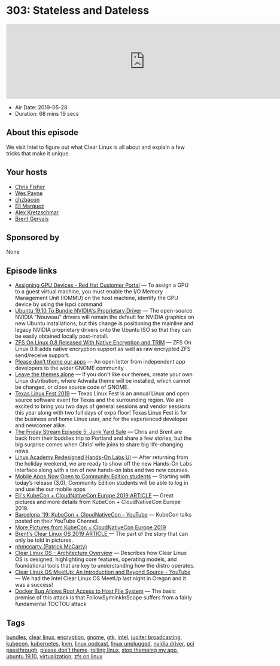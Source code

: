 # 303: Stateless and Dateless

<iframe src="https://player.fireside.fm/v2/RUkczH-V+hmLhq3kd?theme=dark" width="740" height="200" frameborder="0" scrolling="no"></iframe>

* Air Date: 2019-05-28
* Duration: 68 mins 19 secs

## About this episode

We visit Intel to figure out what Clear Linux is all about and explain a few tricks that make it unique.

## Your hosts
* [Chris Fisher](https://linuxunplugged.com/hosts/chrislas)
* [Wes Payne](https://linuxunplugged.com/hosts/wes)
* [chzbacon](https://linuxunplugged.com/hosts/chzbacon)
* [Ell Marquez](https://linuxunplugged.com/hosts/ell)
* [Alex Kretzschmar](https://linuxunplugged.com/guests/alexktz)
* [Brent Gervais](https://linuxunplugged.com/guests/brentgervais)

## Sponsored by

None



## Episode links

  * [Assigning GPU Devices - Red Hat Customer Portal](https://access.redhat.com/documentation/en-us/red_hat_enterprise_linux/7/html/virtualization_deployment_and_administration_guide/sect-device-GPU#sect-device-GPU-asignment "Assigning GPU Devices - Red Hat Customer Portal") — To assign a GPU to a guest virtual machine, you must enable the I/O Memory Management Unit (IOMMU) on the host machine, identify the GPU device by using the lspci command
  * [Ubuntu 19.10 To Bundle NVIDIA's Proprietary Driver](https://www.phoronix.com/scan.php?page=news_item&px=Ubuntu-19.10-NVIDIA-On-ISO "Ubuntu 19.10 To Bundle NVIDIA's Proprietary Driver") — The open-source NVIDIA "Nouveau" drivers will remain the default for NVIDIA graphics on new Ubuntu installations, but this change is positioning the mainline and legacy NVIDIA proprietary drivers onto the Ubuntu ISO so that they can be easily obtained locally post-install.
  * [ZFS On Linux 0.8 Released With Native Encryption and TRIM](https://www.phoronix.com/scan.php?page=news_item&px=ZFS-On-Linux-0.8-Released "ZFS On Linux 0.8 Released With Native Encryption and TRIM") — ZFS On Linux 0.8 adds native encryption support as well as raw encrypted ZFS send/receive support. 
  * [Please don’t theme our apps](https://stopthemingmy.app/ "Please don’t theme our apps") — An open letter from independent app developers to the wider GNOME community
  * [Leave the themes alone](https://github.com/do-not-theme/do-not-theme.github.io/issues/3 "Leave the themes alone") — If you don't like our themes, create your own Linux distribution, where Adwaita theme will be installed, which cannot be changed, or close source code of GNOME.
  * [Texas Linux Fest 2019](https://2019.texaslinuxfest.org/ "Texas Linux Fest 2019") — Texas Linux Fest is an annual Linux and open source software event for Texas and the surrounding region. We are excited to bring you two days of general sessions and vendor sessions this year along with two full days of expo floor! Texas Linux Fest is for the business and home Linux user, and for the experienced developer and newcomer alike.
  * [The Friday Stream Episode 5: Junk Yard Sale](https://fridaystream.com/5 "The Friday Stream Episode 5: Junk Yard Sale") — Chris and Brent are back from their buddies trip to Portland and share a few stories, but the big surprise comes when Chris’ wife joins to share big life-changing news.
  * [Linux Academy Redesigned Hands-On Labs UI](https://www.youtube.com/watch?v=7d3SLIVnczc&feature=youtu.be "Linux Academy Redesigned Hands-On Labs UI") — After returning from the holiday weekend, we are ready to show off the new Hands-On Labs interface along with a ton of new hands-on labs and two new courses.
  * [Mobile Apps Now Open to Community Edition students](https://linuxacademy.com/blog/mobile/mobile-apps-now-open-to-community-edition-students/ "Mobile Apps Now Open to Community Edition students") — Starting with today’s release (3.0), Community Edition students will be able to log in and use the our mobile apps
  * [Ell's KubeCon + CloudNativeCon Europe 2019 ARTICLE](https://linuxunplugged.com/articles/kubecon-cloudnativecon-europe-2019 "Ell's KubeCon + CloudNativeCon Europe 2019 ARTICLE") — Great pictures and more details from KubeCon + CloudNativeCon Europe 2019.
  * [Barcelona '19: KubeCon + CloudNativeCon - YouTube](https://www.youtube.com/playlist?list=PLj6h78yzYM2PpmMAnvpvsnR4c27wJePh3&disable_polymer=true "Barcelona '19: KubeCon + CloudNativeCon - YouTube") — KubeCon talks posted on their YouTube Channel. 
  * [More Pictures from KubeCon + CloudNativeCon Europe 2019](https://www.flickr.com/photos/143247548@N03/albums/72157707188120301 "More Pictures from KubeCon + CloudNativeCon Europe 2019")
  * [Brent's Clear Linux OS 2019 ARTICLE ](https://linuxunplugged.com/articles/clear-linux-os-2019 "Brent's Clear Linux OS 2019 ARTICLE ") — The part of the story that can only be told in pictures.
  * [phmccarty (Patrick McCarty)](https://github.com/phmccarty "phmccarty \(Patrick McCarty\)")
  * [Clear Linux OS - Architecture Overview](https://www.slideshare.net/KariFredheim/clear-linux-os-architecture-overview "Clear Linux OS - Architecture Overview") — Describes how Clear Linux OS is designed, highlighting core features, operating models, and foundational tools that are key to understanding how the distro operates.
  * [Clear Linux OS MeetUp: An Introduction and Beyond Source - YouTube](https://www.youtube.com/watch?v=ZF14_gzcHXg "Clear Linux OS MeetUp: An Introduction and Beyond Source - YouTube") — We had the Intel Clear Linux OS MeetUp last night in Oregon and it was a success! 
  * [Docker Bug Allows Root Access to Host File System](https://duo.com/decipher/docker-bug-allows-root-access-to-host-file-system "Docker Bug Allows Root Access to Host File System") — The basic premise of this attack is that FollowSymlinkInScope suffers from a fairly fundamental TOCTOU attack



## Tags

[bundles](https://linuxunplugged.com/tags/bundles), [clear linux](https://linuxunplugged.com/tags/clear%20linux), [encryption](https://linuxunplugged.com/tags/encryption), [gnome](https://linuxunplugged.com/tags/gnome), [gtk](https://linuxunplugged.com/tags/gtk), [intel](https://linuxunplugged.com/tags/intel), [jupiter broadcasting](https://linuxunplugged.com/tags/jupiter%20broadcasting), [kubecon](https://linuxunplugged.com/tags/kubecon), [kubernetes](https://linuxunplugged.com/tags/kubernetes), [kvm](https://linuxunplugged.com/tags/kvm), [linux podcast](https://linuxunplugged.com/tags/linux%20podcast), [linux unplugged](https://linuxunplugged.com/tags/linux%20unplugged), [nvidia driver](https://linuxunplugged.com/tags/nvidia%20driver), [pci passthrough](https://linuxunplugged.com/tags/pci%20passthrough), [please don’t theme](https://linuxunplugged.com/tags/please%20don%E2%80%99t%20theme), [rolling linux](https://linuxunplugged.com/tags/rolling%20linux), [stop themeing my app](https://linuxunplugged.com/tags/stop%20themeing%20my%20app), [ubuntu 19.10](https://linuxunplugged.com/tags/ubuntu%2019.10), [virtualization](https://linuxunplugged.com/tags/virtualization), [zfs on linux](https://linuxunplugged.com/tags/zfs%20on%20linux)